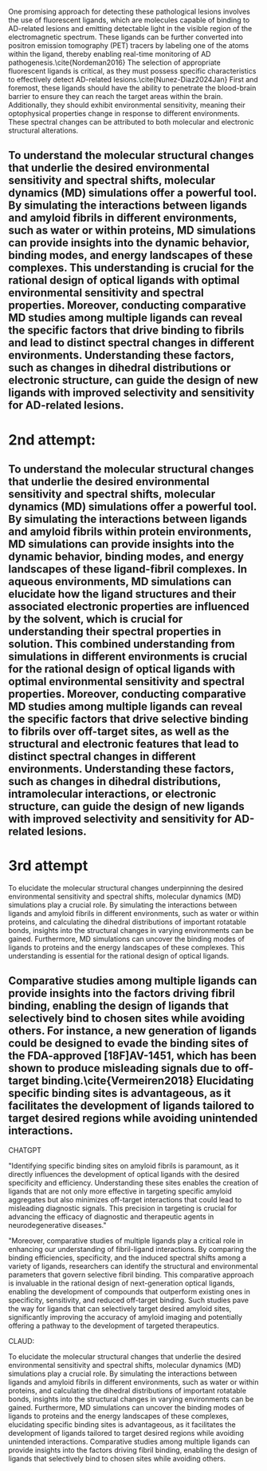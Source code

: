 
One promising approach for detecting these pathological lesions involves the use of fluorescent ligands, which are molecules capable of binding to AD-related lesions and emitting detectable light in the visible region of the electromagnetic spectrum. These ligands can be further converted into positron emission tomography (PET) tracers by labeling one of the atoms within the ligand, thereby enabling real-time monitoring of AD pathogenesis.\cite{Nordeman2016} The selection of appropriate fluorescent ligands is critical, as they must possess specific characteristics to effectively detect AD-related lesions.\cite{Nunez-Diaz2024Jan} First and foremost, these ligands should have the ability to penetrate the blood-brain barrier to ensure they can reach the target areas within the brain. Additionally, they should exhibit environmental sensitivity, meaning their optophysical properties change in response to different environments. These spectral changes can be attributed to both molecular and electronic structural alterations.

To understand the molecular structural changes that underlie the desired environmental sensitivity and spectral shifts, molecular dynamics (MD) simulations offer a powerful tool. By simulating the interactions between ligands and amyloid fibrils in different environments, such as water or within proteins, MD simulations can provide insights into the dynamic behavior, binding modes, and energy landscapes of these complexes. This understanding is crucial for the rational design of optical ligands with optimal environmental sensitivity and spectral properties. Moreover, conducting comparative MD studies among multiple ligands can reveal the specific factors that drive binding to fibrils and lead to distinct spectral changes in different environments. Understanding these factors, such as changes in dihedral distributions or electronic structure, can guide the design of new ligands with improved selectivity and sensitivity for AD-related lesions.
-------
# 2nd attempt:


To understand the molecular structural changes that underlie the desired environmental sensitivity and spectral shifts, molecular dynamics (MD) simulations offer a powerful tool. By simulating the interactions between ligands and amyloid fibrils within protein environments, MD simulations can provide insights into the dynamic behavior, binding modes, and energy landscapes of these ligand-fibril complexes. In aqueous environments, MD simulations can elucidate how the ligand structures and their associated electronic properties are influenced by the solvent, which is crucial for understanding their spectral properties in solution. This combined understanding from simulations in different environments is crucial for the rational design of optical ligands with optimal environmental sensitivity and spectral properties. Moreover, conducting comparative MD studies among multiple ligands can reveal the specific factors that drive selective binding to fibrils over off-target sites, as well as the structural and electronic features that lead to distinct spectral changes in different environments. Understanding these factors, such as changes in dihedral distributions, intramolecular interactions, or electronic structure, can guide the design of new ligands with improved selectivity and sensitivity for AD-related lesions.
--------
# 3rd attempt

To elucidate the molecular structural changes underpinning the desired environmental sensitivity and spectral shifts, molecular dynamics (MD) simulations play a crucial role. By simulating the interactions between ligands and amyloid fibrils in different environments, such as water or within proteins, and calculating the dihedral distributions of important rotatable bonds, insights into the structural changes in varying environments can be gained. Furthermore, MD simulations can uncover the binding modes of ligands to proteins and the energy landscapes of these complexes. This understanding is essential for the rational design of optical ligands. 

Comparative studies among multiple ligands can provide insights into the factors driving fibril binding, enabling the design of ligands that selectively bind to chosen sites while avoiding others. For instance, a new generation of ligands could be designed to evade the binding sites of the FDA-approved \[18F\]AV-1451, which has been shown to produce misleading signals due to off-target binding.\cite{Vermeiren2018} Elucidating specific binding sites is advantageous, as it facilitates the development of ligands tailored to target desired regions while avoiding unintended interactions.
---------
CHATGPT

"Identifying specific binding sites on amyloid fibrils is paramount, as it directly influences the development of optical ligands with the desired specificity and efficiency. Understanding these sites enables the creation of ligands that are not only more effective in targeting specific amyloid aggregates but also minimizes off-target interactions that could lead to misleading diagnostic signals. This precision in targeting is crucial for advancing the efficacy of diagnostic and therapeutic agents in neurodegenerative diseases."

"Moreover, comparative studies of multiple ligands play a critical role in enhancing our understanding of fibril-ligand interactions. By comparing the binding efficiencies, specificity, and the induced spectral shifts among a variety of ligands, researchers can identify the structural and environmental parameters that govern selective fibril binding. This comparative approach is invaluable in the rational design of next-generation optical ligands, enabling the development of compounds that outperform existing ones in specificity, sensitivity, and reduced off-target binding. Such studies pave the way for ligands that can selectively target desired amyloid sites, significantly improving the accuracy of amyloid imaging and potentially offering a pathway to the development of targeted therapeutics.

CLAUD:

To elucidate the molecular structural changes that underlie the desired environmental sensitivity and spectral shifts, molecular dynamics (MD) simulations play a crucial role. By simulating the interactions between ligands and amyloid fibrils in different environments, such as water or within proteins, and calculating the dihedral distributions of important rotatable bonds, insights into the structural changes in varying environments can be gained. Furthermore, MD simulations can uncover the binding modes of ligands to proteins and the energy landscapes of these complexes, elucidating specific binding sites is advantageous, as it facilitates the development of ligands tailored to target desired regions while avoiding unintended interactions. Comparative studies among multiple ligands can provide insights into the factors driving fibril binding, enabling the design of ligands that selectively bind to chosen sites while avoiding others.